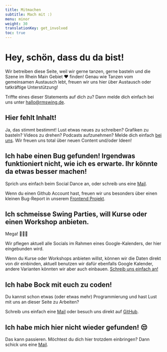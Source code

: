 ```yaml
---
title: Mitmachen
subtitle: Mach mit :)
menu: minor
weight: 30
translationKey: get_involved
toc: true
---
```

# Hey, schön, dass du da bist!
Wir betreiben diese Seite, weil wir gerne tanzen, gerne basteln und die Szene im Rhein Main Gebiet ❤️ finden! Genau wie Tanzen vom gemeinsamen Austausch lebt, freuen wir uns hier über Austausch oder tatkräftige Unterstützung!

Triffte eines dieser Statements auf dich zu? Dann melde dich einfach bei uns unter [hallo@rmswing.de](mailto:hallo@rmswing.de).

## Hier fehlt Inhalt!
Ja, das stimmt bestimmt! Lust etwas neues zu schreiben? Grafiken zu basteln? Videos zu drehen? Podcasts aufzunehmen? Melde dich einfach [bei uns](mailto:hallo@rmswing.de). Wir freuen uns total über neuen Content und/oder Ideen!

## Ich habe einen Bug gefunden! Irgendwas funktioniert nicht, wie ich es erwarte. Ihr könnte da etwas besser machen!
Sprich uns einfach beim Social Dance an, oder schreib uns eine [Mail](mailto:hallo@rmswing.de).

Wenn du einen Github Account hast, freuen wir uns besonders über einen kleinen Bug-Report in unserem [Frontend Projekt](https://github.com/rhein-main-swingtime/frontend-hugo).

## Ich schmeisse Swing Parties, will Kurse oder einen Workshop anbieten.
Mega! 🚀🙌🤩

Wir pflegen aktuell alle Socials im Rahmen eines Google-Kalenders, der hier eingebunden wird.

Wenn du Kurse oder Workshops anbieten willst, können wir die Daten direkt von dir einbinden, aktuell benutzen wir dafür ebenfalls Google Kalender, andere Varianten könnten wir aber auch einbauen. [Schreib uns einfach an!](mailto:hallo@rmswing.de)

## Ich habe Bock mit euch zu coden!
Du kannst schon etwas (oder etwas mehr) Programmierung und hast Lust mit uns an dieser Seite zu Arbeiten?

Schreib uns einfach eine [Mail](mailto:hallo@rmswing.de) oder besuch uns direkt auf [GitHub](https://github.com/rhein-main-swingtime).

## Ich habe mich hier nicht wieder gefunden! 😒
Das kann passieren. Möchtest du dich hier trotzdem einbringen? Dann schick uns eine [Mail](mailto:hallo@rmswing.de).